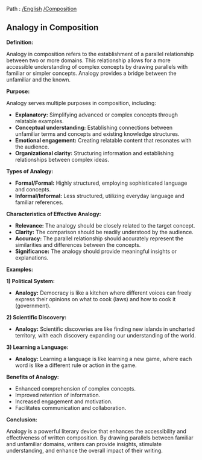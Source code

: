 Path : [/English](../../index.md) [/Composition](../index.md)
## Analogy in Composition

**Definition:**

Analogy in composition refers to the establishment of a parallel relationship between two or more domains. This relationship allows for a more accessible understanding of complex concepts by drawing parallels with familiar or simpler concepts. Analogy provides a bridge between the unfamiliar and the known.

**Purpose:**

Analogy serves multiple purposes in composition, including:

- **Explanatory:** Simplifying advanced or complex concepts through relatable examples.
- **Conceptual understanding:** Establishing connections between unfamiliar terms and concepts and existing knowledge structures.
- **Emotional engagement:** Creating relatable content that resonates with the audience.
- **Organizational clarity:** Structuring information and establishing relationships between complex ideas.

**Types of Analogy:**

- **Formal/Formal:** Highly structured, employing sophisticated language and concepts.
- **Informal/Informal:** Less structured, utilizing everyday language and familiar references.

**Characteristics of Effective Analogy:**

- **Relevance:** The analogy should be closely related to the target concept.
- **Clarity:** The comparison should be readily understood by the audience.
- **Accuracy:** The parallel relationship should accurately represent the similarities and differences between the concepts.
- **Significance:** The analogy should provide meaningful insights or explanations.


**Examples:**

**1) Political System:**
- **Analogy:** Democracy is like a kitchen where different voices can freely express their opinions on what to cook (laws) and how to cook it (government).

**2) Scientific Discovery:**
- **Analogy:** Scientific discoveries are like finding new islands in uncharted territory, with each discovery expanding our understanding of the world.

**3) Learning a Language:**
- **Analogy:** Learning a language is like learning a new game, where each word is like a different rule or action in the game.


**Benefits of Analogy:**

- Enhanced comprehension of complex concepts.
- Improved retention of information.
- Increased engagement and motivation.
- Facilitates communication and collaboration.


**Conclusion:**

Analogy is a powerful literary device that enhances the accessibility and effectiveness of written composition. By drawing parallels between familiar and unfamiliar domains, writers can provide insights, stimulate understanding, and enhance the overall impact of their writing.
